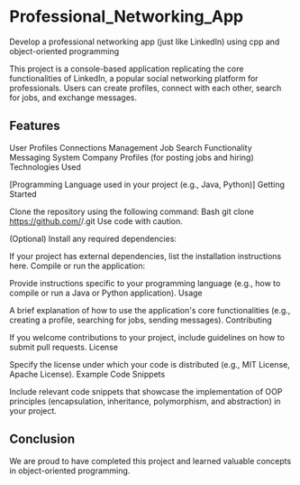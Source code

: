 # Professional_Networking_App
Develop a professional networking app (just like LinkedIn) using cpp and object-oriented programming

This project is a console-based application replicating the core functionalities of LinkedIn, a popular social networking platform for professionals. Users can create profiles, connect with each other, search for jobs, and exchange messages.

## Features
User Profiles
Connections Management
Job Search Functionality
Messaging System
Company Profiles (for posting jobs and hiring)
Technologies Used

[Programming Language used in your project (e.g., Java, Python)]
Getting Started

Clone the repository using the following command:
Bash
git clone https://github.com/<your-username>/<repository-name>.git
Use code with caution.

(Optional) Install any required dependencies:

If your project has external dependencies, list the installation instructions here.
Compile or run the application:

Provide instructions specific to your programming language (e.g., how to compile or run a Java or Python application).
Usage

A brief explanation of how to use the application's core functionalities (e.g., creating a profile, searching for jobs, sending messages).
Contributing

If you welcome contributions to your project, include guidelines on how to submit pull requests.
License

Specify the license under which your code is distributed (e.g., MIT License, Apache License).
Example Code Snippets

Include relevant code snippets that showcase the implementation of OOP principles (encapsulation, inheritance, polymorphism, and abstraction) in your project.
## Conclusion

We are proud to have completed this project and learned valuable concepts in object-oriented programming.

